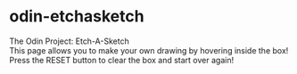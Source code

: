 # odin-etchasketch  
The Odin Project: Etch-A-Sketch  
This page allows you to make your own drawing by hovering inside the box!  
Press the RESET button to clear the box and start over again!